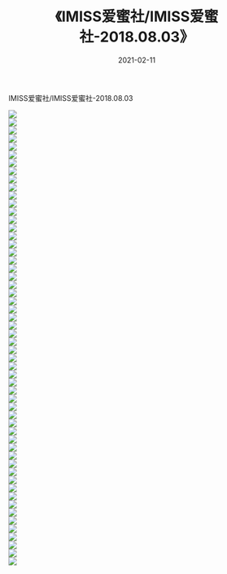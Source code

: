 ﻿---
layout: post
title:  《IMISS爱蜜社/IMISS爱蜜社-2018.08.03》
date:   2021-02-11
img: http://pic.660000.xyz/1:/网络美图/2021/IMISS爱蜜社/IMISS爱蜜社-2018.08.03/000.jpg
categories: [美女, 清纯, 唯美]
---

IMISS爱蜜社/IMISS爱蜜社-2018.08.03

 ![](http://pic.660000.xyz/1:/网络美图/2021/IMISS爱蜜社/IMISS爱蜜社-2018.08.03/001.jpg) <br>![](http://pic.660000.xyz/1:/网络美图/2021/IMISS爱蜜社/IMISS爱蜜社-2018.08.03/002.jpg) <br>![](http://pic.660000.xyz/1:/网络美图/2021/IMISS爱蜜社/IMISS爱蜜社-2018.08.03/003.jpg) <br>![](http://pic.660000.xyz/1:/网络美图/2021/IMISS爱蜜社/IMISS爱蜜社-2018.08.03/004.jpg) <br>![](http://pic.660000.xyz/1:/网络美图/2021/IMISS爱蜜社/IMISS爱蜜社-2018.08.03/005.jpg) <br>![](http://pic.660000.xyz/1:/网络美图/2021/IMISS爱蜜社/IMISS爱蜜社-2018.08.03/006.jpg) <br>![](http://pic.660000.xyz/1:/网络美图/2021/IMISS爱蜜社/IMISS爱蜜社-2018.08.03/007.jpg) <br>![](http://pic.660000.xyz/1:/网络美图/2021/IMISS爱蜜社/IMISS爱蜜社-2018.08.03/008.jpg) <br>![](http://pic.660000.xyz/1:/网络美图/2021/IMISS爱蜜社/IMISS爱蜜社-2018.08.03/009.jpg) <br>![](http://pic.660000.xyz/1:/网络美图/2021/IMISS爱蜜社/IMISS爱蜜社-2018.08.03/010.jpg) <br>![](http://pic.660000.xyz/1:/网络美图/2021/IMISS爱蜜社/IMISS爱蜜社-2018.08.03/011.jpg) <br>![](http://pic.660000.xyz/1:/网络美图/2021/IMISS爱蜜社/IMISS爱蜜社-2018.08.03/012.jpg) <br>![](http://pic.660000.xyz/1:/网络美图/2021/IMISS爱蜜社/IMISS爱蜜社-2018.08.03/013.jpg) <br>![](http://pic.660000.xyz/1:/网络美图/2021/IMISS爱蜜社/IMISS爱蜜社-2018.08.03/014.jpg) <br>![](http://pic.660000.xyz/1:/网络美图/2021/IMISS爱蜜社/IMISS爱蜜社-2018.08.03/015.jpg) <br>![](http://pic.660000.xyz/1:/网络美图/2021/IMISS爱蜜社/IMISS爱蜜社-2018.08.03/016.jpg) <br>![](http://pic.660000.xyz/1:/网络美图/2021/IMISS爱蜜社/IMISS爱蜜社-2018.08.03/017.jpg) <br>![](http://pic.660000.xyz/1:/网络美图/2021/IMISS爱蜜社/IMISS爱蜜社-2018.08.03/018.jpg) <br>![](http://pic.660000.xyz/1:/网络美图/2021/IMISS爱蜜社/IMISS爱蜜社-2018.08.03/019.jpg) <br>![](http://pic.660000.xyz/1:/网络美图/2021/IMISS爱蜜社/IMISS爱蜜社-2018.08.03/020.jpg) <br>![](http://pic.660000.xyz/1:/网络美图/2021/IMISS爱蜜社/IMISS爱蜜社-2018.08.03/021.jpg) <br>![](http://pic.660000.xyz/1:/网络美图/2021/IMISS爱蜜社/IMISS爱蜜社-2018.08.03/022.jpg) <br>![](http://pic.660000.xyz/1:/网络美图/2021/IMISS爱蜜社/IMISS爱蜜社-2018.08.03/023.jpg) <br>![](http://pic.660000.xyz/1:/网络美图/2021/IMISS爱蜜社/IMISS爱蜜社-2018.08.03/024.jpg) <br>![](http://pic.660000.xyz/1:/网络美图/2021/IMISS爱蜜社/IMISS爱蜜社-2018.08.03/025.jpg) <br>![](http://pic.660000.xyz/1:/网络美图/2021/IMISS爱蜜社/IMISS爱蜜社-2018.08.03/026.jpg) <br>![](http://pic.660000.xyz/1:/网络美图/2021/IMISS爱蜜社/IMISS爱蜜社-2018.08.03/027.jpg) <br>![](http://pic.660000.xyz/1:/网络美图/2021/IMISS爱蜜社/IMISS爱蜜社-2018.08.03/028.jpg) <br>![](http://pic.660000.xyz/1:/网络美图/2021/IMISS爱蜜社/IMISS爱蜜社-2018.08.03/029.jpg) <br>![](http://pic.660000.xyz/1:/网络美图/2021/IMISS爱蜜社/IMISS爱蜜社-2018.08.03/030.jpg) <br>![](http://pic.660000.xyz/1:/网络美图/2021/IMISS爱蜜社/IMISS爱蜜社-2018.08.03/031.jpg) <br>![](http://pic.660000.xyz/1:/网络美图/2021/IMISS爱蜜社/IMISS爱蜜社-2018.08.03/032.jpg) <br>![](http://pic.660000.xyz/1:/网络美图/2021/IMISS爱蜜社/IMISS爱蜜社-2018.08.03/033.jpg) <br>![](http://pic.660000.xyz/1:/网络美图/2021/IMISS爱蜜社/IMISS爱蜜社-2018.08.03/034.jpg) <br>![](http://pic.660000.xyz/1:/网络美图/2021/IMISS爱蜜社/IMISS爱蜜社-2018.08.03/035.jpg) <br>![](http://pic.660000.xyz/1:/网络美图/2021/IMISS爱蜜社/IMISS爱蜜社-2018.08.03/036.jpg) <br>![](http://pic.660000.xyz/1:/网络美图/2021/IMISS爱蜜社/IMISS爱蜜社-2018.08.03/037.jpg) <br>![](http://pic.660000.xyz/1:/网络美图/2021/IMISS爱蜜社/IMISS爱蜜社-2018.08.03/038.jpg) <br>![](http://pic.660000.xyz/1:/网络美图/2021/IMISS爱蜜社/IMISS爱蜜社-2018.08.03/039.jpg) <br>![](http://pic.660000.xyz/1:/网络美图/2021/IMISS爱蜜社/IMISS爱蜜社-2018.08.03/040.jpg) <br>![](http://pic.660000.xyz/1:/网络美图/2021/IMISS爱蜜社/IMISS爱蜜社-2018.08.03/041.jpg) <br>![](http://pic.660000.xyz/1:/网络美图/2021/IMISS爱蜜社/IMISS爱蜜社-2018.08.03/042.jpg) <br>![](http://pic.660000.xyz/1:/网络美图/2021/IMISS爱蜜社/IMISS爱蜜社-2018.08.03/043.jpg) <br>![](http://pic.660000.xyz/1:/网络美图/2021/IMISS爱蜜社/IMISS爱蜜社-2018.08.03/044.jpg) <br>![](http://pic.660000.xyz/1:/网络美图/2021/IMISS爱蜜社/IMISS爱蜜社-2018.08.03/045.jpg) <br>![](http://pic.660000.xyz/1:/网络美图/2021/IMISS爱蜜社/IMISS爱蜜社-2018.08.03/046.jpg) <br>![](http://pic.660000.xyz/1:/网络美图/2021/IMISS爱蜜社/IMISS爱蜜社-2018.08.03/047.jpg) <br>![](http://pic.660000.xyz/1:/网络美图/2021/IMISS爱蜜社/IMISS爱蜜社-2018.08.03/048.jpg) <br>![](http://pic.660000.xyz/1:/网络美图/2021/IMISS爱蜜社/IMISS爱蜜社-2018.08.03/049.jpg) <br>![](http://pic.660000.xyz/1:/网络美图/2021/IMISS爱蜜社/IMISS爱蜜社-2018.08.03/050.jpg) <br>![](http://pic.660000.xyz/1:/网络美图/2021/IMISS爱蜜社/IMISS爱蜜社-2018.08.03/051.jpg) <br>![](http://pic.660000.xyz/1:/网络美图/2021/IMISS爱蜜社/IMISS爱蜜社-2018.08.03/052.jpg) <br>![](http://pic.660000.xyz/1:/网络美图/2021/IMISS爱蜜社/IMISS爱蜜社-2018.08.03/053.jpg) <br>![](http://pic.660000.xyz/1:/网络美图/2021/IMISS爱蜜社/IMISS爱蜜社-2018.08.03/054.jpg) <br>![](http://pic.660000.xyz/1:/网络美图/2021/IMISS爱蜜社/IMISS爱蜜社-2018.08.03/055.jpg) <br>![](http://pic.660000.xyz/1:/网络美图/2021/IMISS爱蜜社/IMISS爱蜜社-2018.08.03/056.jpg) <br>